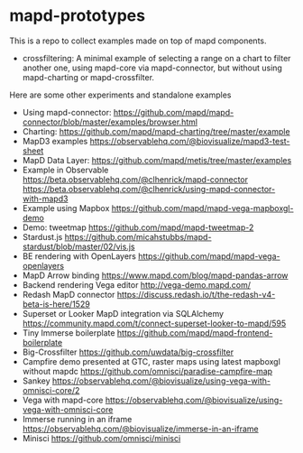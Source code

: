 # mapd-prototypes
This is a repo to collect examples made on top of mapd components.
* crossfiltering: A minimal example of selecting a range on a chart to filter another one, using mapd-core via mapd-connector, but without using mapd-charting or mapd-crossfilter.

Here are some other experiments and standalone examples
* Using mapd-connector: https://github.com/mapd/mapd-connector/blob/master/examples/browser.html
* Charting: https://github.com/mapd/mapd-charting/tree/master/example
* MapD3 examples https://observablehq.com/@biovisualize/mapd3-test-sheet
* MapD Data Layer: https://github.com/mapd/metis/tree/master/examples
* Example in Observable https://beta.observablehq.com/@clhenrick/mapd-connector https://beta.observablehq.com/@clhenrick/using-mapd-connector-with-mapd3
* Example using Mapbox https://github.com/mapd/mapd-vega-mapboxgl-demo
* Demo: tweetmap https://github.com/mapd/mapd-tweetmap-2
* Stardust.js https://github.com/micahstubbs/mapd-stardust/blob/master/02/vis.js
* BE rendering with OpenLayers https://github.com/mapd/mapd-vega-openlayers
* MapD Arrow binding https://www.mapd.com/blog/mapd-pandas-arrow
* Backend rendering Vega editor http://vega-demo.mapd.com/
* Redash MapD connector https://discuss.redash.io/t/the-redash-v4-beta-is-here/1529
* Superset or Looker MapD integration via SQLAlchemy https://community.mapd.com/t/connect-superset-looker-to-mapd/595
* Tiny Immerse boilerplate https://github.com/mapd/mapd-frontend-boilerplate
* Big-Crossfilter https://github.com/uwdata/big-crossfilter
* Campfire demo presented at GTC, raster maps using latest mapboxgl without mapdc https://github.com/omnisci/paradise-campfire-map
* Sankey https://observablehq.com/@biovisualize/using-vega-with-omnisci-core/2
* Vega with mapd-core https://observablehq.com/@biovisualize/using-vega-with-omnisci-core
* Immerse running in an iframe https://observablehq.com/@biovisualize/immerse-in-an-iframe
* Minisci https://github.com/omnisci/minisci
